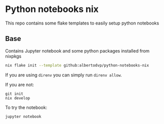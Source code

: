 # Python notebooks nix

This repo contains some flake templates to easily setup python notebooks

## Base

Contains Jupyter notebook and some python packages installed from nixpkgs

```bash
nix flake init --template github:albertodvp/python-notebooks-nix
```

If you are using `direnv` you can simply run `direnv allow`.

If you are not:

```
git init
nix develop
```

To try the notebook:
```bash
jupyter notebook
```
